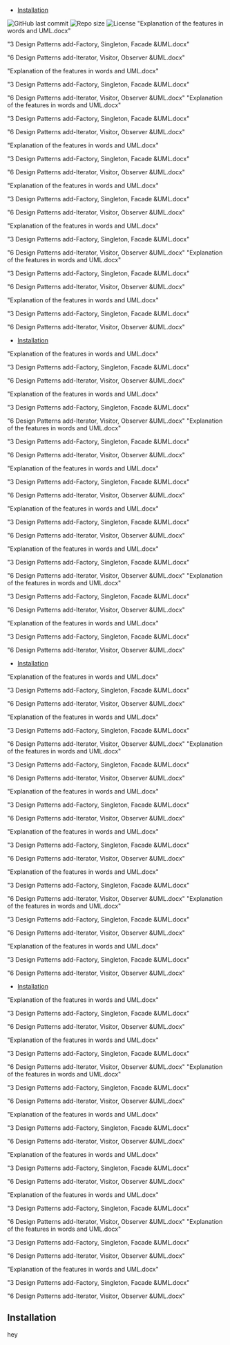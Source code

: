 - [Installation](#installation)

![GitHub last commit](https://img.shields.io/github/last-commit/RobiBar1/FacebookWinForm)
![Repo size](https://img.shields.io/github/repo-size/RobiBar1/FacebookWinForm)
![License](https://img.shields.io/github/license/RobiBar1/FacebookWinForm)
"Explanation of the features in words and UML.docx"

"3 Design Patterns add-Factory, Singleton, Facade &UML.docx"

"6 Design Patterns add-Iterator, Visitor, Observer &UML.docx"



"Explanation of the features in words and UML.docx"

"3 Design Patterns add-Factory, Singleton, Facade &UML.docx"

"6 Design Patterns add-Iterator, Visitor, Observer &UML.docx"
"Explanation of the features in words and UML.docx"

"3 Design Patterns add-Factory, Singleton, Facade &UML.docx"

"6 Design Patterns add-Iterator, Visitor, Observer &UML.docx"



"Explanation of the features in words and UML.docx"

"3 Design Patterns add-Factory, Singleton, Facade &UML.docx"

"6 Design Patterns add-Iterator, Visitor, Observer &UML.docx"

"Explanation of the features in words and UML.docx"

"3 Design Patterns add-Factory, Singleton, Facade &UML.docx"

"6 Design Patterns add-Iterator, Visitor, Observer &UML.docx"



"Explanation of the features in words and UML.docx"

"3 Design Patterns add-Factory, Singleton, Facade &UML.docx"

"6 Design Patterns add-Iterator, Visitor, Observer &UML.docx"
"Explanation of the features in words and UML.docx"

"3 Design Patterns add-Factory, Singleton, Facade &UML.docx"

"6 Design Patterns add-Iterator, Visitor, Observer &UML.docx"



"Explanation of the features in words and UML.docx"

"3 Design Patterns add-Factory, Singleton, Facade &UML.docx"

"6 Design Patterns add-Iterator, Visitor, Observer &UML.docx"


- [Installation](#installation)


"Explanation of the features in words and UML.docx"

"3 Design Patterns add-Factory, Singleton, Facade &UML.docx"

"6 Design Patterns add-Iterator, Visitor, Observer &UML.docx"



"Explanation of the features in words and UML.docx"

"3 Design Patterns add-Factory, Singleton, Facade &UML.docx"

"6 Design Patterns add-Iterator, Visitor, Observer &UML.docx"
"Explanation of the features in words and UML.docx"

"3 Design Patterns add-Factory, Singleton, Facade &UML.docx"

"6 Design Patterns add-Iterator, Visitor, Observer &UML.docx"



"Explanation of the features in words and UML.docx"

"3 Design Patterns add-Factory, Singleton, Facade &UML.docx"

"6 Design Patterns add-Iterator, Visitor, Observer &UML.docx"

"Explanation of the features in words and UML.docx"

"3 Design Patterns add-Factory, Singleton, Facade &UML.docx"

"6 Design Patterns add-Iterator, Visitor, Observer &UML.docx"



"Explanation of the features in words and UML.docx"

"3 Design Patterns add-Factory, Singleton, Facade &UML.docx"

"6 Design Patterns add-Iterator, Visitor, Observer &UML.docx"
"Explanation of the features in words and UML.docx"

"3 Design Patterns add-Factory, Singleton, Facade &UML.docx"

"6 Design Patterns add-Iterator, Visitor, Observer &UML.docx"



"Explanation of the features in words and UML.docx"

"3 Design Patterns add-Factory, Singleton, Facade &UML.docx"

"6 Design Patterns add-Iterator, Visitor, Observer &UML.docx"


- [Installation](#installation)


"Explanation of the features in words and UML.docx"

"3 Design Patterns add-Factory, Singleton, Facade &UML.docx"

"6 Design Patterns add-Iterator, Visitor, Observer &UML.docx"



"Explanation of the features in words and UML.docx"

"3 Design Patterns add-Factory, Singleton, Facade &UML.docx"

"6 Design Patterns add-Iterator, Visitor, Observer &UML.docx"
"Explanation of the features in words and UML.docx"

"3 Design Patterns add-Factory, Singleton, Facade &UML.docx"

"6 Design Patterns add-Iterator, Visitor, Observer &UML.docx"



"Explanation of the features in words and UML.docx"

"3 Design Patterns add-Factory, Singleton, Facade &UML.docx"

"6 Design Patterns add-Iterator, Visitor, Observer &UML.docx"

"Explanation of the features in words and UML.docx"

"3 Design Patterns add-Factory, Singleton, Facade &UML.docx"

"6 Design Patterns add-Iterator, Visitor, Observer &UML.docx"



"Explanation of the features in words and UML.docx"

"3 Design Patterns add-Factory, Singleton, Facade &UML.docx"

"6 Design Patterns add-Iterator, Visitor, Observer &UML.docx"
"Explanation of the features in words and UML.docx"

"3 Design Patterns add-Factory, Singleton, Facade &UML.docx"

"6 Design Patterns add-Iterator, Visitor, Observer &UML.docx"



"Explanation of the features in words and UML.docx"

"3 Design Patterns add-Factory, Singleton, Facade &UML.docx"

"6 Design Patterns add-Iterator, Visitor, Observer &UML.docx"

- [Installation](#installation)


"Explanation of the features in words and UML.docx"

"3 Design Patterns add-Factory, Singleton, Facade &UML.docx"

"6 Design Patterns add-Iterator, Visitor, Observer &UML.docx"



"Explanation of the features in words and UML.docx"

"3 Design Patterns add-Factory, Singleton, Facade &UML.docx"

"6 Design Patterns add-Iterator, Visitor, Observer &UML.docx"
"Explanation of the features in words and UML.docx"

"3 Design Patterns add-Factory, Singleton, Facade &UML.docx"

"6 Design Patterns add-Iterator, Visitor, Observer &UML.docx"



"Explanation of the features in words and UML.docx"

"3 Design Patterns add-Factory, Singleton, Facade &UML.docx"

"6 Design Patterns add-Iterator, Visitor, Observer &UML.docx"

"Explanation of the features in words and UML.docx"

"3 Design Patterns add-Factory, Singleton, Facade &UML.docx"

"6 Design Patterns add-Iterator, Visitor, Observer &UML.docx"



"Explanation of the features in words and UML.docx"

"3 Design Patterns add-Factory, Singleton, Facade &UML.docx"

"6 Design Patterns add-Iterator, Visitor, Observer &UML.docx"
"Explanation of the features in words and UML.docx"

"3 Design Patterns add-Factory, Singleton, Facade &UML.docx"

"6 Design Patterns add-Iterator, Visitor, Observer &UML.docx"



"Explanation of the features in words and UML.docx"

"3 Design Patterns add-Factory, Singleton, Facade &UML.docx"

"6 Design Patterns add-Iterator, Visitor, Observer &UML.docx"

## Installation

hey


